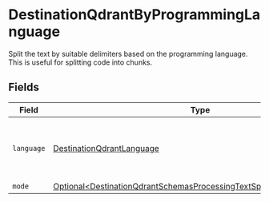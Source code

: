 # DestinationQdrantByProgrammingLanguage

Split the text by suitable delimiters based on the programming language. This is useful for splitting code into chunks.


## Fields

| Field                                                                                                                                                              | Type                                                                                                                                                               | Required                                                                                                                                                           | Description                                                                                                                                                        |
| ------------------------------------------------------------------------------------------------------------------------------------------------------------------ | ------------------------------------------------------------------------------------------------------------------------------------------------------------------ | ------------------------------------------------------------------------------------------------------------------------------------------------------------------ | ------------------------------------------------------------------------------------------------------------------------------------------------------------------ |
| `language`                                                                                                                                                         | [DestinationQdrantLanguage](../../models/shared/DestinationQdrantLanguage.md)                                                                                      | :heavy_check_mark:                                                                                                                                                 | Split code in suitable places based on the programming language                                                                                                    |
| `mode`                                                                                                                                                             | [Optional\<DestinationQdrantSchemasProcessingTextSplitterTextSplitterMode>](../../models/shared/DestinationQdrantSchemasProcessingTextSplitterTextSplitterMode.md) | :heavy_minus_sign:                                                                                                                                                 | N/A                                                                                                                                                                |